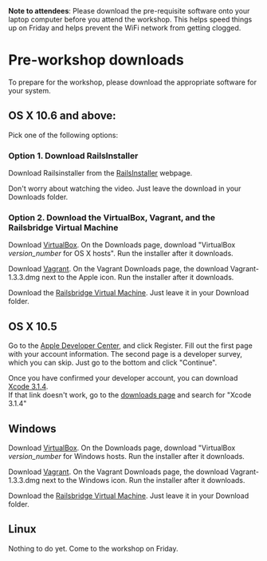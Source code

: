 <div class="alert alert-info">
<strong>Note to attendees</strong>: Please download the pre-requisite software onto your laptop computer before you attend the workshop. This helps speed things up on Friday and helps prevent the WiFi network from getting clogged.
</div>

# Pre-workshop downloads

To prepare for the workshop, please download the appropriate software for your system.


## OS X 10.6 and above:

Pick one of the following options:

### Option 1. Download RailsInstaller

Download Railsinstaller from the <a href="http://railsinstaller.org" target="_blank">RailsInstaller</a> webpage.

Don't worry about watching the video. Just leave the download in your Downloads folder.

### Option 2. Download the VirtualBox, Vagrant, and the Railsbridge Virtual Machine

Download [VirtualBox](https://www.virtualbox.org/). On the Downloads page, download 
"VirtualBox *version_number* for OS X hosts".  Run the installer after it downloads.

Download [Vagrant](http://downloads.vagrantup.com/tags/v1.3.3). On the Vagrant Downloads page, 
the download Vagrant-1.3.3.dmg next to the Apple icon.  Run the installer after it downloads.

Download the [Railsbridge Virtual
Machine](http://s3.amazonaws.com/railsbridgeboston/railsbridgevm-3.2.box). Just
leave it in your Download folder. 

## OS X 10.5

Go to the [Apple Developer Center](https://developer.apple.com/downloads), 
and click Register. Fill out the first page with your account information.
The second page is a developer survey, which you can skip. Just go to the bottom and click
"Continue". 

Once you have confirmed your developer account, you can download [Xcode 3.1.4](http://adcdownload.apple.com/Developer_Tools/xcode_3.1.4_developer_tools/xcode314_2809_developerdvd.dmg).  
If that link doesn't work, go to the [downloads page](https://developer.apple.com/downloads)
and search for "Xcode 3.1.4"



## Windows

Download [VirtualBox](https://www.virtualbox.org/). On the Downloads page, download 
"VirtualBox *version_number* for Windows hosts. Run the installer after it downloads.

Download [Vagrant](http://downloads.vagrantup.com/tags/v1.3.3). On the Vagrant Downloads page, 
the download Vagrant-1.3.3.dmg next to the Windows icon.  Run the installer after it downloads.

Download the [Railsbridge Virtual
Machine](http://s3.amazonaws.com/railsbridgeboston/railsbridgevm-3.2.box). Just
leave it in your Download folder. 


## Linux

Nothing to do yet. Come to the workshop on Friday.


